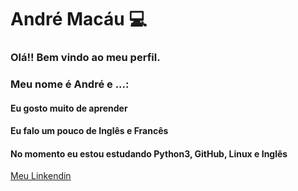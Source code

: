 <!--
### Hi there 👋
**AndreMacau/AndreMacau** is a ✨ _special_ ✨ repository because its `README.md` (this file) appears on your GitHub profile.

Here are some ideas to get you started:

- 🔭 I’m currently working on ...
- 🌱 I’m currently learning ...
- 👯 I’m looking to collaborate on ...
- 🤔 I’m looking for help with ...
- 💬 Ask me about ...
- 📫 How to reach me: ...
- 😄 Pronouns: ...
- ⚡ Fun fact: ...
-->
# André Macáu :computer:

### Olá!! Bem vindo ao meu perfil.
### Meu nome é André e ...:
#### Eu gosto muito de aprender
#### Eu falo um pouco de Inglês e Francês
#### No momento eu estou estudando Python3, GitHub, Linux e Inglês

[Meu Linkendin](https://www.linkedin.com/in/andre-macau83/)
